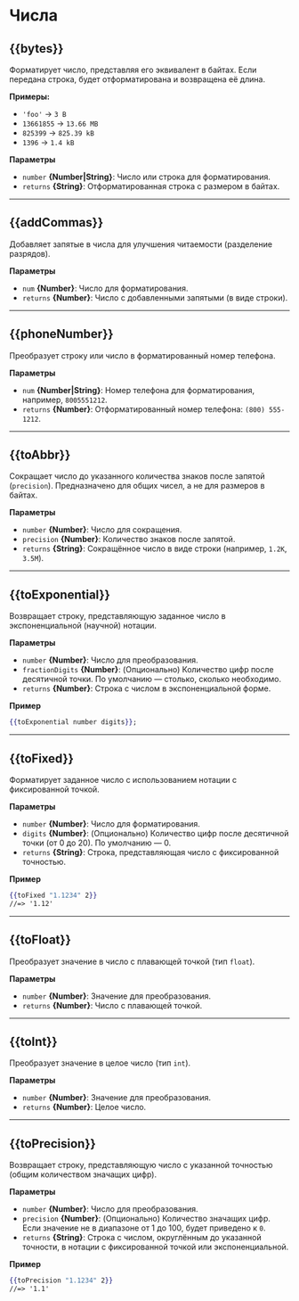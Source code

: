 # Числа

## {{bytes}}

Форматирует число, представляя его эквивалент в байтах. Если передана строка, будет отформатирована и возвращена её длина.

**Примеры:**
* `'foo'` → `3 B`
* `13661855` → `13.66 MB`
* `825399` → `825.39 kB`
* `1396` → `1.4 kB`

**Параметры**
* `number` **{Number|String}**: Число или строка для форматирования.
* `returns` **{String}**: Отформатированная строка с размером в байтах.

---

## {{addCommas}}

Добавляет запятые в числа для улучшения читаемости (разделение разрядов).

**Параметры**
* `num` **{Number}**: Число для форматирования.
* `returns` **{Number}**: Число с добавленными запятыми (в виде строки).

---

## {{phoneNumber}}

Преобразует строку или число в форматированный номер телефона.

**Параметры**
* `num` **{Number|String}**: Номер телефона для форматирования, например, `8005551212`.
* `returns` **{Number}**: Отформатированный номер телефона: `(800) 555-1212`.

---

## {{toAbbr}}

Сокращает число до указанного количества знаков после запятой (`precision`). Предназначено для общих чисел, а не для размеров в байтах.

**Параметры**
* `number` **{Number}**: Число для сокращения.
* `precision` **{Number}**: Количество знаков после запятой.
* `returns` **{String}**: Сокращённое число в виде строки (например, `1.2K`, `3.5M`).

---

## {{toExponential}}

Возвращает строку, представляющую заданное число в экспоненциальной (научной) нотации.

**Параметры**
* `number` **{Number}**: Число для преобразования.
* `fractionDigits` **{Number}**: (Опционально) Количество цифр после десятичной точки. По умолчанию — столько, сколько необходимо.
* `returns` **{Number}**: Строка с числом в экспоненциальной форме.

**Пример**
```handlebars
{{toExponential number digits}};
```

---

## {{toFixed}}

Форматирует заданное число с использованием нотации с фиксированной точкой.

**Параметры**
* `number` **{Number}**: Число для форматирования.
* `digits` **{Number}**: (Опционально) Количество цифр после десятичной точки (от 0 до 20). По умолчанию — 0.
* `returns` **{String}**: Строка, представляющая число с фиксированной точностью.

**Пример**
```handlebars
{{toFixed "1.1234" 2}}
//=> '1.12'
```

---

## {{toFloat}}

Преобразует значение в число с плавающей точкой (тип `float`).

**Параметры**
* `number` **{Number}**: Значение для преобразования.
* `returns` **{Number}**: Число с плавающей точкой.

---

## {{toInt}}

Преобразует значение в целое число (тип `int`).

**Параметры**
* `number` **{Number}**: Значение для преобразования.
* `returns` **{Number}**: Целое число.

---

## {{toPrecision}}

Возвращает строку, представляющую число с указанной точностью (общим количеством значащих цифр).

**Параметры**
* `number` **{Number}**: Число для преобразования.
* `precision` **{Number}**: (Опционально) Количество значащих цифр. Если значение не в диапазоне от 1 до 100, будет приведено к `0`.
* `returns` **{String}**: Строка с числом, округлённым до указанной точности, в нотации с фиксированной точкой или экспоненциальной.

**Пример**
```handlebars
{{toPrecision "1.1234" 2}}
//=> '1.1'
```
